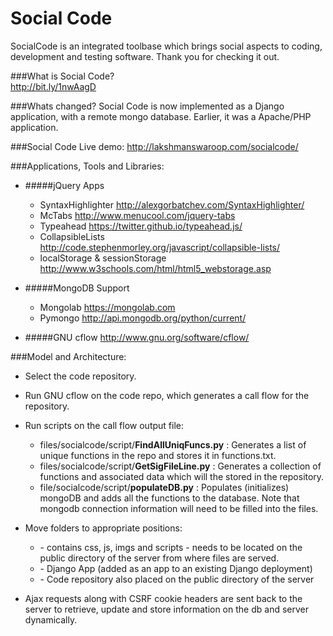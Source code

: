 Social Code
==========
SocialCode is an integrated toolbase which brings social aspects to coding, development and testing software. Thank you for checking it out. 

###What is Social Code?       
http://bit.ly/1nwAagD

###Whats changed?
Social Code is now implemented as a Django application, with a remote mongo database. Earlier, it was a Apache/PHP application. 

###Social Code Live demo:
http://lakshmanswaroop.com/socialcode/

###Applications, Tools and Libraries:
  - #####jQuery Apps  
      - SyntaxHighlighter               http://alexgorbatchev.com/SyntaxHighlighter/
      - McTabs                          http://www.menucool.com/jquery-tabs
      - Typeahead                       https://twitter.github.io/typeahead.js/
      - CollapsibleLists                http://code.stephenmorley.org/javascript/collapsible-lists/
      - localStorage & sessionStorage   http://www.w3schools.com/html/html5_webstorage.asp

  - #####MongoDB Support
      - Mongolab  https://mongolab.com
      - Pymongo   http://api.mongodb.org/python/current/

  - #####GNU cflow http://www.gnu.org/software/cflow/


###Model and Architecture:

  * Select the code repository. 
  * Run GNU cflow on the code repo, which generates a call flow for the repository.
  * Run scripts on the call flow output file:
      - files/socialcode/script/**FindAllUniqFuncs.py** : Generates a list of unique functions in the repo and stores it in functions.txt.
      - files/socialcode/script/**GetSigFileLine.py** : Generates a collection of functions and associated data which will the stored in the repository. 
      - file/socialcode/script/**populateDB.py**  : Populates (initializes) mongoDB and adds all the functions to the database. Note that mongodb connection information will need to be filled into the files.
    
  * Move folders to appropriate positions:
      - **<files>** - contains css, js, imgs and scripts - needs to be located on the public directory of the server from where files are served. 
      - **<socialcode>** - Django App (added as an app to an existing Django deployment)
      - **<git-master>** - Code repository also placed on the public directory of the server
    
  * Ajax requests along with CSRF cookie headers are sent back to the server to retrieve, update and store information on the db and server dynamically.
  
